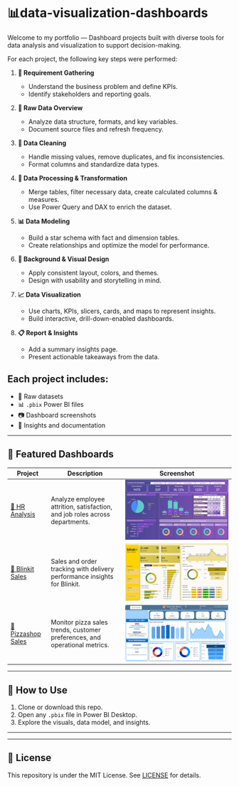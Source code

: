 # 📊data-visualization-dashboards

Welcome to my portfolio — Dashboard projects built with diverse tools for data analysis and visualization to support decision-making.

For each project, the following key steps were performed:

1. **📌 Requirement Gathering**  
   - Understand the business problem and define KPIs.
   - Identify stakeholders and reporting goals.

2. **📂 Raw Data Overview**  
   - Analyze data structure, formats, and key variables.
   - Document source files and refresh frequency.

3. **🧹 Data Cleaning**  
   - Handle missing values, remove duplicates, and fix inconsistencies.
   - Format columns and standardize data types.

4. **🔄 Data Processing & Transformation**  
   - Merge tables, filter necessary data, create calculated columns & measures.
   - Use Power Query and DAX to enrich the dataset.

5. **📊 Data Modeling**  
   - Build a star schema with fact and dimension tables.
   - Create relationships and optimize the model for performance.

6. **🎨 Background & Visual Design**  
   - Apply consistent layout, colors, and themes.
   - Design with usability and storytelling in mind.

7. **📈 Data Visualization**  
   - Use charts, KPIs, slicers, cards, and maps to represent insights.
   - Build interactive, drill-down-enabled dashboards.

8. **📋 Report & Insights**  
   - Add a summary insights page.
   - Present actionable takeaways from the data.


## Each project includes:  
- 📁 Raw datasets  
- 📊 `.pbix` Power BI files  
- 📷 Dashboard screenshots  
- 📘 Insights and documentation  

---

## 🚀 Featured Dashboards

| Project            | Description                                                        | Screenshot                            |
|--------------------|------------------------------------------------------------------|-------------------------------------|
| [👥 HR Analysis](./hr_analysis/README.md)   | Analyze employee attrition, satisfaction, and job roles across departments. | ![](./hr_analysis/Images/home.jpg)   |
| [🛒 Blinkit Sales](./blinkit_analysis/README.md)    | Sales and order tracking with delivery performance insights for Blinkit. | ![](./blinkit_analysis/Images/home.jpg)        |
| [🍕 Pizzashop Sales](./pizza_sales_analysis/README.md)  | Monitor pizza sales trends, customer preferences, and operational metrics. | ![](./pizza_sales_analysis/Images/home.jpg)       || ![](./pizza_sales_analysis/Images/page_2.jpg)       |


---

## 📌 How to Use

1. Clone or download this repo.  
2. Open any `.pbix` file in Power BI Desktop.  
3. Explore the visuals, data model, and insights.  

---

---

## 📜 License

This repository is under the MIT License. See [LICENSE](./LICENSE) for details.  

